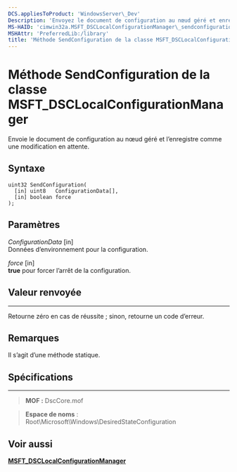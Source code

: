 ```yaml
---
DCS.appliesToProduct: 'WindowsServer\_Dev'
Description: 'Envoyez le document de configuration au nœud géré et enregistrez-le comme étant en attente.'
MS-HAID: 'cimwin32a.MSFT_DSCLocalConfigurationManager\_sendconfiguration'
MSHAttr: 'PreferredLib:/library'
title: 'Méthode SendConfiguration de la classe MSFT_DSCLocalConfigurationManager'
---
```


# Méthode SendConfiguration de la classe MSFT_DSCLocalConfigurationManager

Envoie le document de configuration au nœud géré et l’enregistre comme une modification en attente.

Syntaxe
------

```mof
uint32 SendConfiguration(
  [in] uint8   ConfigurationData[],
  [in] boolean force
);
```

Paramètres
----------

*ConfigurationData* \[in\]  
Données d’environnement pour la configuration.

*force* \[in\]  
**true** pour forcer l’arrêt de la configuration.

## Valeur renvoyée
------------

Retourne zéro en cas de réussite ; sinon, retourne un code d’erreur.

## Remarques

Il s’agit d’une méthode statique.

## Spécifications
------------
>**MOF :** DscCore.mof

>**Espace de noms** : Root\Microsoft\Windows\DesiredStateConfiguration


## Voir aussi


[**MSFT_DSCLocalConfigurationManager**](msft-dsclocalconfigurationmanager.md)


 

 





<!--HONumber=Apr16_HO2-->


